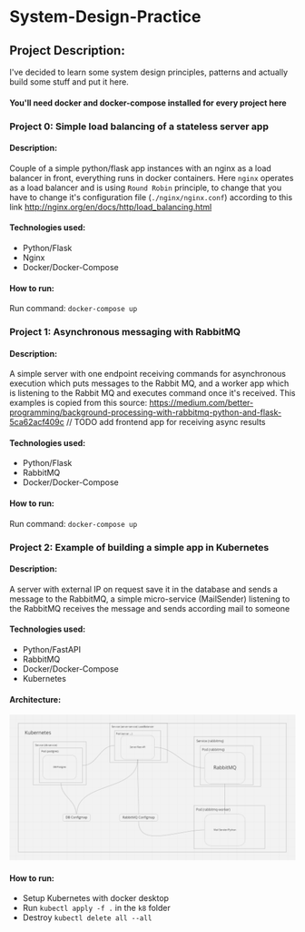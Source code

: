 # System-Design-Practice

## Project Description:
I've decided to learn some system design principles, patterns and actually build some stuff and put it here. 

#### You'll need docker and docker-compose installed for every project here

### Project 0: Simple load balancing of a stateless server app

#### Description:
Couple of a simple python/flask app instances with an nginx as a load balancer in front, everything runs in docker 
containers. Here `nginx` operates as a load balancer and is using `Round Robin` principle, to change that you have 
to change it's configuration file (`./nginx/nginx.conf`) according to this link 
http://nginx.org/en/docs/http/load_balancing.html


#### Technologies used:
* Python/Flask
* Nginx
* Docker/Docker-Compose

#### How to run:
Run command: `docker-compose up`

### Project 1: Asynchronous messaging with RabbitMQ 

#### Description:
A simple server with one endpoint receiving commands for asynchronous execution which puts messages to the Rabbit MQ, and 
a worker app which is listening to the Rabbit MQ and executes command once it's received. This examples is copied from 
this source: https://medium.com/better-programming/background-processing-with-rabbitmq-python-and-flask-5ca62acf409c
// TODO add frontend app for receiving async results 

#### Technologies used:
* Python/Flask
* RabbitMQ
* Docker/Docker-Compose

#### How to run:
Run command: `docker-compose up`

### Project 2: Example of building a simple app in Kubernetes

#### Description:
A server with external IP on request save it in the database and sends a message to the RabbitMQ, a simple 
micro-service (MailSender) listening to the RabbitMQ receives the message and sends according mail to someone

#### Technologies used:
* Python/FastAPI
* RabbitMQ
* Docker/Docker-Compose
* Kubernetes

#### Architecture:
![Architecture](metadata/Project2Architecture.PNG)

#### How to run:
* Setup Kubernetes with docker desktop
* Run `kubectl apply -f .` in the `k8` folder
* Destroy `kubectl delete all --all`



